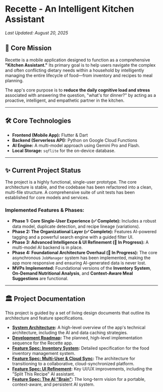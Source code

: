 # Recette - An Intelligent Kitchen Assistant

*Last Updated: August 20, 2025*

## 🚀 Core Mission

Recette is a mobile application designed to function as a comprehensive **"Kitchen Assistant."** Its primary goal is to help users navigate the complex and often conflicting dietary needs within a household by intelligently managing the entire lifecycle of food—from inventory and recipes to meal planning.

The app's core purpose is to **reduce the daily cognitive load and stress** associated with answering the question, "what's for dinner?" by acting as a proactive, intelligent, and empathetic partner in the kitchen.

---

## 🛠️ Core Technologies

* **Frontend (Mobile App):** Flutter & Dart
* **Backend (Serverless API):** Python on Google Cloud Functions
* **AI Engine:** A multi-model approach using Gemini Pro and Flash.
* **Local Storage:** `sqflite` for the on-device database.

---

## ✨ Current Project Status

The project is a highly functional, single-user prototype. The core architecture is stable, and the codebase has been refactored into a clean, multi-file structure. A comprehensive suite of unit tests has been established for core models and services.

### Implemented Features & Phases:

* **Phase 1: Core Single-User Experience (✅ Complete):** Includes a robust data model, duplicate detection, and recipe lineage (variations).
* **Phase 2: The Organizational Layer (✅ Complete):** Features AI-powered tagging and a powerful search engine with a guided filter UI.
* **Phase 3: Advanced Intelligence & UI Refinement (🔄 In Progress):** A multi-model AI backend is in place.
* **Phase 4: Foundational Architecture Overhaul (🔄 In Progress):** The core asynchronous `JobManager` system has been implemented, making the app more responsive and ensuring AI-generated data is never lost.
* **MVPs Implemented:** Foundational versions of the **Inventory System**, **On-Demand Nutritional Analysis**, and **Context-Aware Meal Suggestions** are functional.

---

## 🏛️ Project Documentation

This project is guided by a set of living design documents that outline its architecture and feature specifications.

* **[System Architecture](./docs/01_SYSTEM_ARCHITECTURE.md):** A high-level overview of the app's technical architecture, including the AI and data caching strategies.
* **[Development Roadmap](./docs/02_ROADMAP.md):** The planned, high-level implementation sequence for the Recette app.
* **[Feature Spec: Inventory System](./docs/03_FEATURE_INVENTORY_SYSTEM.md):** Detailed specification for the food inventory management system.
* **[Feature Spec: Multi-User & Cloud Sync](./docs/04_FEATURE_MULTI_USER.md):** The architecture for transitioning to a collaborative, cloud-synchronized platform.
* **[Feature Spec: UI Refinement](./docs/05_FEATURE_UI_REFINEMENT.md):** Key UI/UX improvements, including the "Split This Recipe" AI assistant.
* **[Feature Spec: The AI "Brain"](./docs/06_FEATURE_AI_BRAIN.md):** The long-term vision for a portable, context-aware, and persistent AI system.